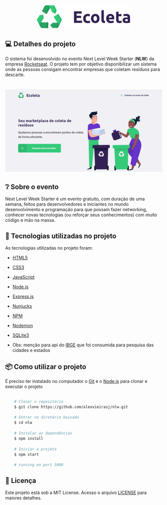 <h1 align="center">
  <img alt="Ecoleta" title="#Ecoleta" src="./public/assets/logo.svg" width="300px" />
</h1>

## 💻 Detalhes do projeto

O sistema foi desenvolvido no evento Next Level Week Starter (**NLW**) da empresa [Rocketseat](https://rocketseat.com.br/). O projeto tem por objetivo disponibilizar um sistema onde as pessoas consigam encontrar empresas que coletam resíduos para descarte.

<h1 align="center">
    <img alt="Capa Projeto" title="CapaProjeto" src="./public/assets/demonstracao-sistema.gif"/>
</h1>

## :grey_question: Sobre o evento

Next Level Week Starter é um evento gratuito, com duração de uma semana, feitos para desenvolvedores e iniciantes no mundo desenvolvimento e programação para que possam fazer networking, conhecer novas tecnologias (ou reforçar seus conhecimentos) com muito código e mão na massa.

## :rocket: Tecnologias utilizadas no projeto

As tecnologias utilizadas no projeto foram:

- [HTML5](https://developer.mozilla.org/en-US/docs/Web/Guide/HTML/HTML5)
- [CSS3](https://developer.mozilla.org/en-US/docs/Web/CSS)
- [JavaScript](https://developer.mozilla.org/en-US/docs/Web/JavaScript)
- [Node.js](https://nodejs.org/)
- [Express.js](https://expressjs.com/)
- [Nunjucks](https://mozilla.github.io/nunjucks/)
- [NPM](https://www.npmjs.com/)
- [Nodemon](https://nodemon.io/)
- [SQLite3](https://www.sqlite.org/version3.html)

- Obs: menção para api do [IBGE](https://servicodados.ibge.gov.br/api/docs/localidades?versao=1) que foi consumida para pesquisa das cidades e estados

## :package: Como utilizar o projeto

É preciso ter instalado no computador o [Git](https://git-scm.com) e o [Node.js](https://nodejs.org/) para clonar e executar o projeto

```bash

    # Clonar o repositório
    $ git clone https://github.com/alexvieirasj/nlw.git

    # Entrar no diretório baixado
    $ cd nlw

    # Instalar as dependências        
    $ npm install 

    # Iniciar o projeto
    $ npm start 
    
    # running on port 3000
```

## :memo: Licença

Este projeto está sob a MIT License. Acesso o arquivo [LICENSE](https://github.com/alexvieirasj/nlw/blob/master/LICENSE) para maiores detalhes.

